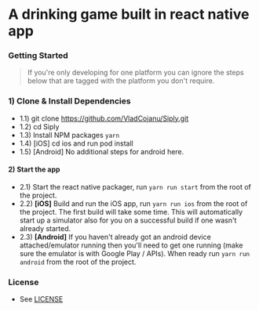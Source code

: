 # A drinking game built in react native app

### Getting Started

> If you're only developing for one platform you can ignore the steps below that are tagged with the platform you don't require.

### 1) Clone & Install Dependencies
- 1.1) git clone https://github.com/VladCojanu/Siply.git
- 1.2) cd Siply
- 1.3) Install NPM packages `yarn`
- 1.4) [iOS] cd ios and run pod install
- 1.5) [Android] No additional steps for android here.
  
#### 2) Start the app
- 2.1) Start the react native packager, run `yarn run start` from the root of the project.
- 2.2) **[iOS]** Build and run the iOS app, run `yarn run ios` from the root of the project. The first build will take some time. This will automatically start up a simulator also for you on a successful build if one wasn't already started.
- 2.3) **[Android]** If you haven't already got an android device attached/emulator running then you'll need to get one running (make sure the emulator is with Google Play / APIs). When ready run `yarn run android` from the root of the project.

### License

- See [LICENSE](/LICENSE)
